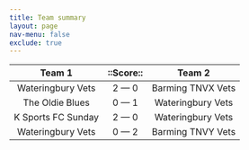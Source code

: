 ```yaml
---
title: Team summary
layout: page
nav-menu: false
exclude: true
---
```




|       Team 1       |  ::Score::  |      Team 2       |
|:------------------:|:-----------:|:-----------------:|
| Wateringbury Vets  | 2 &mdash; 0 | Barming TNVX Vets |
|  The Oldie Blues   | 0 &mdash; 1 | Wateringbury Vets |
| K Sports FC Sunday | 2 &mdash; 0 | Wateringbury Vets |
| Wateringbury Vets  | 0 &mdash; 2 | Barming TNVY Vets |

 <br /><br /><br />
